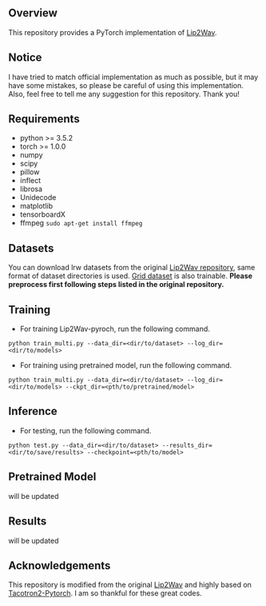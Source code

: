## Overview
This repository provides a PyTorch implementation of [Lip2Wav](https://openaccess.thecvf.com/content_CVPR_2020/papers/Prajwal_Learning_Individual_Speaking_Styles_for_Accurate_Lip_to_Speech_Synthesis_CVPR_2020_paper.pdf).  

## Notice
I have tried to match official implementation as much as possible, but it may have some mistakes, so please be careful of using this implementation. Also, feel free to tell me any suggestion for this repository. Thank you!


## Requirements
* python >= 3.5.2
* torch >= 1.0.0
* numpy
* scipy
* pillow
* inflect
* librosa
* Unidecode
* matplotlib
* tensorboardX
* ffmpeg  <code>sudo apt-get install ffmpeg</code>


## Datasets
You can download lrw datasets from the original [Lip2Wav repository](https://github.com/Rudrabha/Lip2Wav/tree/multispeaker), same format of dataset directories is used. [Grid dataset](http://spandh.dcs.shef.ac.uk/gridcorpus/) is also trainable.
**Please preprocess first following steps listed in the original repository.**


## Training
* For training Lip2Wav-pyroch, run the following command.
```
python train_multi.py --data_dir=<dir/to/dataset> --log_dir=<dir/to/models>
```
* For training using pretrained model, run the following command.
```
python train_multi.py --data_dir=<dir/to/dataset> --log_dir=<dir/to/models> --ckpt_dir=<pth/to/pretrained/model>
```
  
## Inference
* For testing, run the following command.
```
python test.py --data_dir=<dir/to/dataset> --results_dir=<dir/to/save/results> --checkpoint=<pth/to/model>
```


## Pretrained Model
will be updated


## Results
will be updated



## Acknowledgements
This repository is modified from the original [Lip2Wav](https://github.com/Rudrabha/Lip2Wav) and highly based on [Tacotron2-Pytorch](https://github.com/BogiHsu/Tacotron2-PyTorch). I am so thankful for these great codes. 
